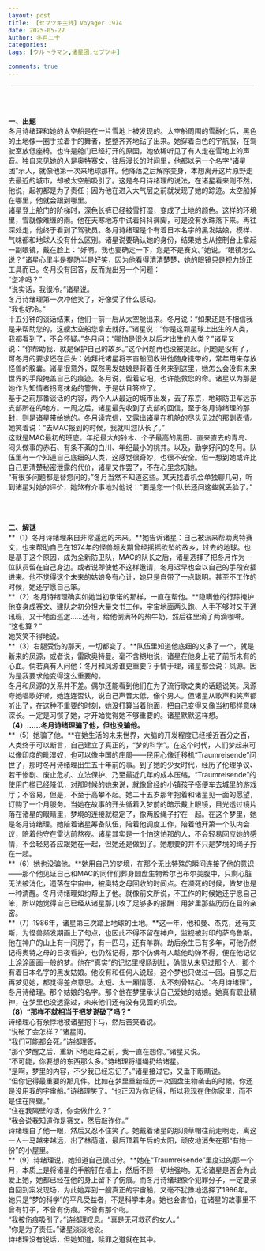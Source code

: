 ```yaml
---
layout: post
title: 【セブツキ主线】Voyager 1974
date: 2025-05-27
Author: 冬月二十
categories: 
tags: [ウルトラマン,诸星团,セブツキ]

comments: true
--- 
```


***

<br>

<br>

**一、出题**
<br>
冬月诗绪理和她的太空船是在一片雪地上被发现的。太空船周围的雪融化后，黑色的土地像一圈手拉着手的舞者，整整齐齐地钻了出来。她穿着白色的宇航服，在驾驶室放低座椅。也许是舱门已经打开的原因，她依稀听见了有人走在雪地上的声音。独自来见她的人是奥特赛文，往后漫长的时间里，他都以另一个名字“诸星团”示人，就像他第一次来地球那样。他降落之后解除变身，本想离开这片原野走去最近的城市，却被太空船吸引了。这是冬月诗绪理的说法，在诸星看来则不然，他说，起初都是为了责任；因为他在进入大气层之前就发现了她的踪迹。太空船掉在哪里，他就会跟到哪里。
<br>
诸星登上舱门的阶梯时，深色长裤已经被雪打湿，变成了土地的颜色。这样的环境里，雪就像难缠的雨。他在天寒地冻中试着抖抖裤脚，可是没有水珠落下来。再往深处走，他终于看到了驾驶员。冬月诗绪理是个有着日本名字的黑发姑娘，模样、气味都和地球人没有什么区别。诸星说要确认她的身份，结果她也从控制台上拿起一副眼镜，戴在脸上：“好啊。我也要确定一下，您是不是赛文。”她说。“眼镜怎么说？”诸星心里半是提防半是好笑，因为他看得清清楚楚，她的眼镜只是视力矫正工具而已。冬月没有回答，反而抛出另一个问题：
<br>
“您冷吗？”
<br>
“说实话，我很冷。”诸星说。
<br>
冬月诗绪理第一次冲他笑了，好像受了什么感动。
<br>
“我也好冷。”
<br>
十五分钟的谈话结束，他们一前一后从太空舱出来。冬月说：“如果还是不相信我是来帮助您的，这艘太空船您拿去就好。”诸星说：“你是这颗星球上出生的人类，我都看到了，不会怀疑。”冬月问：“哪怕是很久以后才出生的人类？”诸星又说：“你帮助我，就是保护自己的故乡。”这个问题再也没被提起。问题是没有了，可冬月的要求还在后头：她拜托诸星将宇宙船回收进他随身携带的，常年用来存放怪兽的胶囊。诸星很意外，既然黑发姑娘是背着任务来到这里，她怎么会没有未来世界的手段掩盖自己的痕迹。冬月说，留着它吧，也许能救您的命。诸星以为那是她作为知情者拐弯抹角的警告，于是姑且答应了。
<br>
基于之前那番谈话的内容，两个人从最近的城市出发，去了东京，地球防卫军远东支部所在的地方。一周之后，诸星最先收到了支部的回信，至于冬月诗绪理的那封，则是诸星带给她的。冬月读完信，又露出诸星在机舱的尽头见过的那副表情。她笑着说：“去MAC报到的时候，我就叫您队长了。”
<br>
这就是MAC最初的班底。年纪最大的铃木、个子最高的黑田、直来直去的青岛、闷头做事的赤石、有条不紊的白川、年纪最小的桃井。以及，勤学好问的冬月。队伍里有一个知道自己底细的人类，这感觉很奇妙，也很不安全。但一想到她或许比自己更清楚秘密泄露的代价，诸星又作罢了，不在心里念叨她。
<br>
“有很多问题都是替您问的。”冬月当然不知道这些。某天找着机会单独聊几句，听到诸星对她的评价，她煞有介事地对他说：“要是您一个队长还问这些就丢脸了。”

 <br>

 <br>

**二、解谜**
<br>
**（1）冬月诗绪理来自非常遥远的未来。**她告诉诸星：自己被派来帮助奥特赛文，也来帮助自己在1974年的怪兽频发期曾经摇摇欲坠的故乡，过去的地球。也是基于这个原因，成为全新防卫队，MAC的队长之后，诸星选择了把冬月作为一位队员留在自己身边。或者说即使他不这样邀请，冬月迟早也会以自己的手段安插进来。他不觉得这个未来的姑娘多有心计，她只是自带了一点聪明。甚至不工作的时候，她还宁愿自己笨。
<br>
**（2）冬月诗绪理确实如她当初承诺的那样，一直在帮他。**隐瞒他的行踪掩护他变身成赛文、建队之初分担大量文书工作，宇宙地面两头跑、人手不够时又干通讯班，又干地面巡逻……还有，给他倒满杯的热牛奶，然后往里滴了两滴咖啡。
<br>
“这也算？”
<br>
她哭笑不得地说。
<br>
**（3）右腿受伤的那天，一切都变了。**队伍里知道他底细的又多了一个，就是新来的凤源，或者说，雷欧奥特曼。毫不含糊地说，诸星在他身上花了前所未有的心血。倘若真有人问他：冬月和凤源谁更重要？于情于理，诸星都会说：凤源。因为是我要求他变得这么重要的。
<br>
冬月和凤源的关系并不差。偶尔还能看到他们在为了流行歌之类的话题说笑。凤源夸她唱歌好听，她连连否认，说自己声音太低，像个男人。但诸星从歌声和笑声都听出了，在这种不重要的时刻，她没打算当着他面，把自己变得又像当初那样意味深长。一定是习惯了她，才开始觉得她不够重要的。诸星默默这样想。
<br>
**（4）……冬月诗绪理骗了他，但也没骗他。**
<br>
**（5）她骗了他。**在她生活的未来世界，大脑的开发程度已经接近百分之百，人类终于可以断言，自己建立了真正的，“梦的科学”。在这个时代，人们梦起来可以像印度的毗湿奴，也可以像中国的庄周——民用心像迁移机“Traumreisende”问世了，那时冬月诗绪理出生五十年前的事。到了她的少女时代，经历了伦理争议、若干惨剧、废止危机、立法保护、乃至最近几年的成本压缩，“Traumreisende”的使用门槛已经降低，对那时候的她来说，就像曾经的小镇孩子搭便车去城里的游戏厅；不容易，但是，不至于高攀不起。她二十五岁那年抱着和诸星见一面的愿望，订购了一个月服务。当她在故事的开头循着入梦前的暗示戴上眼镜，目光透过镜片落在诸星的眼睛里，梦境的连接就稳定了，像两股绳子拧在一起。在这个梦里，她是冬月诗绪理。她陪着诸星筹备队伍，陪着他调度工作，陪着他开第一个队内会议，陪着他守在雷达前熬夜。诸星其实是一个怕这怕那的人，不会轻易回应她的感情，不会轻易答应跟她在一起，但她还是做到了。她想要的并不只是梦境的绳子拧在一起。
<br>
**（6）她也没骗他。**她用自己的梦境，在那个无比特殊的瞬间连接了他的意识——那个他见证自己和MAC的同伴们葬身圆盘生物希尔巴布尔美腹中，只剩心脏无法被消化，遗落在宇宙中，被奥特之母回收的时间点。在濒死的时候，做梦也是一种清醒。冬月诗绪理如约帮上了他。就像前文所说，不工作的时候她还宁愿自己笨，所以她觉得自己已经从诸星那儿收了足够多的报酬：用梦里那些历历在目的亲密。
<br>
**（7）1986年，诸星第三次踏上地球的土地。**这一年，他和曼、杰克，还有艾斯，为怪兽频发期画上了句点，也因此不得不留在神户，监视被封印的萨乌鲁斯。他在神户的山上有一间房子，有一匹马，还有羊群。劫后余生已有多年，可他仍然记得奥特之母的日夜看护，也仍然记得，那个仿佛有人趁他动弹不得，便在他记忆上涂涂画画一般的梦。他在“真实”的记忆里搜肠刮肚，确信从未见过那个人，那个有着日本名字的黑发姑娘。他没有和任何人说起，这个梦也只做过一回。自那之后再梦见她，都觉得差点意思。太短、太一厢情愿、太不刻骨铭心。“冬月诗绪理”，冬月诗绪理。那个姑娘的名字。那个他在梦里承认自己爱她的姑娘。她真有职业精神，在梦里也没透露过，未来他们还有没有见面的机会。
<br>
**（8）“那样不就相当于把梦说破了吗？”**
<br>
诗绪理心有余悸地被诸星抱下马，然后苦笑着说。
<br>
“说破了会怎样？”诸星问。
<br>
“我们可能都会死。”诗绪理答。
<br>
“那个梦醒之后，重新下地走路之前，我一直在想你。”诸星又说。
<br>
“不可能，你要想的东西那么多。”诗绪理将缰绳扔给诸星。
<br>
“是啊，梦里的内容，不少我已经忘记了。”诸星接过它，又垂下眼睛说。
<br>
“但你记得最重要的那几件。比如在梦里重新经历一次圆盘生物袭击的时候，你还是没用我的宇宙船。”诗绪理笑了。“也正因为你记得，所以我现在住你家里，而不是住在隔壁。”
<br>
“住在我隔壁的话，你会做什么？”
<br>
“我会说我知道你是赛文，然后敲诈你。”
<br>
诗绪理白了他一眼，然后又忍不住笑了。她戴着诸星的那顶草帽往前走啊走，离这一人一马越来越远，出了林荫道，最后顶着午后的太阳，顽皮地消失在那“有她一份”的小屋里。
<br>
**（9）诗绪理说，她知道自己很过分。**她在“Traumreisende”里度过的那一个月，本质上是将诸星的手腕钉在墙上，然后不顾一切地强吻。无论诸星是否会为此爱上她，她都已经在他的身上留下了伤痕。而冬月诗绪理像个犯罪分子，一定要亲自回到案发现场，为此她弄到一艘真正的宇宙船，又毫不犹豫地选择了1986年。她只是“梦的科学”的平凡受益者，不是科学本身。她也会害怕，在诸星的故事里不曾有钉子，不曾有伤痕。不曾有那个吻。
<br>
“我被伤痕吸引了。”诗绪理叹息。“真是无可救药的女人。”
<br>
“你是为了责任。”诸星淡淡地说。
<br>
诗绪理没有说话，但她知道，赎罪之道就在其中。
